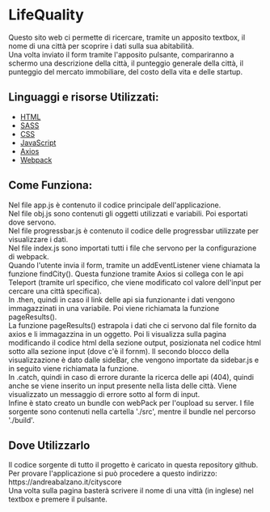 # LifeQuality

Questo sito web ci permette di ricercare, tramite un apposito textbox, il nome di una città per scoprire i dati sulla sua abitabilità. <br>
Una volta inviato il form tramite l'apposito pulsante, compariranno a schermo una descrizione della città, il punteggio generale della città, il punteggio del mercato immobiliare, del costo della vita e delle startup. <br>

<h2>Linguaggi e risorse Utilizzati:</h2>
<ul>
 <li><a href="https://html.spec.whatwg.org/">HTML</a></li>
 <li><a href="https://sass-lang.com/">SASS</a></li>
 <li><a href="https://www.w3.org/TR/CSS/">CSS</a></li>
 <li><a href="developer.mozilla.org/it/docs/Web/JavaScript">JavaScript</a></li>
 <li><a href="https://github.com/axios/axios">Axios</a></li>
 <li><a href="https://webpack.js.org/">Webpack</a></li>
</ul>

<h2>Come Funziona:</h2>
Nel file app.js è contenuto il codice principale dell'applicazione. <br>
Nel file obj.js sono contenuti gli oggetti utilizzati e variabili. Poi esportati dove servono. <br>
Nel file progressbar.js è contenuto il codice delle progressbar utilizzate per visualizzare i dati. <br>
Nel file index.js sono importati tutti i file che servono per la configurazione di webpack. <br>
Quando l'utente invia il form, tramite un addEventListener viene chiamata la funzione findCity(). Questa funzione tramite Axios si collega con le api Teleport (tramite url specifico, che viene modificato col valore dell'input per cercare una città specifica). <br>
In .then, quindi in caso il link delle api sia funzionante i dati vengono immagazzinati in una variabile. Poi viene richiamata la funzione pageResults().<br>
La funzione pageResults() estrapola i dati che ci servono dal file fornito da axios e li immagazzina in un oggetto. Poi li visualizza sulla pagina modificando il codice html della sezione output, posizionata nel codice html sotto alla sezione input (dove c'è il fornm). Il secondo blocco della visualizzazione è dato dalle sideBar, che vengono importate da sidebar.js e in seguito viene richiamata la funzione. <br>
In .catch, quindi in caso di errore durante la ricerca delle api (404), quindi anche se viene inserito un input presente nella lista delle città. Viene visualizzato un messaggio di errore sotto al form di input. <br>
Infine è stato creato un bundle con webPack per l'oupload su server. I file sorgente sono contenuti nella cartella './src', mentre il bundle nel percorso './build'.<br>

<h2>Dove Utilizzarlo</h2>
Il codice sorgente di tutto il progetto è caricato in questa repository github.<br>
Per provare l'applicazione si può procedere a questo indirizzo: https://andreabalzano.it/cityscore<br>
Una volta sulla pagina basterà scrivere il nome di una vittà (in inglese) nel textbox e premere il pulsante.
